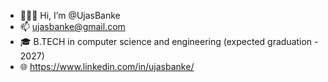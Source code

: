- 🙋🏻‍♀️ Hi, I’m @UjasBanke 
- 📫 ujasbanke@gmail.com
- 🎓 B.TECH in computer science and engineering (expected graduation - 2027) 
- 🌐 https://www.linkedin.com/in/ujasbanke/ 
<!---
UjasBanke/UjasBanke is a ✨ special ✨ repository because its `README.md` (this file) appears on your GitHub profile.
You can click the Preview link to take a look at your changes.
--->

